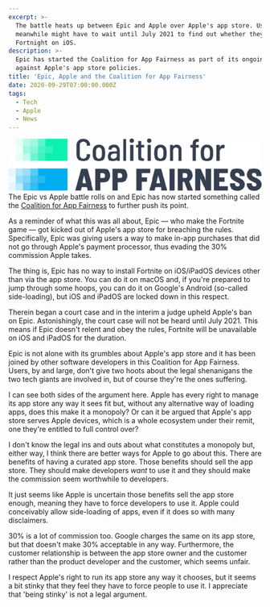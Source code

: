```yaml
---
excerpt: >-
  The battle heats up between Epic and Apple over Apple's app store. Users
  meanwhile might have to wait until July 2021 to find out whether they can play
  Fortnight on iOS.
description: >-
  Epic has started the Coalition for App Fairness as part of its ongoing battle
  against Apple's app store policies.
title: 'Epic, Apple and the Coalition for App Fairness'
date: 2020-09-29T07:00:00.000Z
tags:
  - Tech
  - Apple
  - News
---
```

![Coalition for App Fairness](/assets/images/posts/2020/09/2020-09-29-caf-logo.jpg "class=s33 right|@itemprop=image")
The Epic vs Apple battle rolls on and Epic has now started something called the [Coalition for App Fairness](https://appfairness.org/our-vision/) to further push its point.

As a reminder of what this was all about, Epic — who make the Fortnite game — got kicked out of Apple's app store for breaching the rules. Specifically, Epic was giving users a way to make in-app purchases that did not go through Apple's payment processor, thus evading the 30% commission Apple takes.

The thing is, Epic has no way to install Fortnite on iOS/iPadOS devices other than via the app store. You can do it on macOS and, if you're prepared to jump through some hoops, you can do it on Google's Android (so-called side-loading), but iOS and iPadOS are locked down in this respect.

Therein began a court case and in the interim a judge upheld Apple's ban on Epic. Astonishingly, the court case will not be heard until July 2021. This means if Epic doesn't relent and obey the rules, Fortnite will be unavailable on iOS and iPadOS for the duration.

Epic is not alone with its grumbles about Apple's app store and it has been joined by other software developers in this Coalition for App Fairness. Users, by and large, don't give two hoots about the legal shenanigans the two tech giants are involved in, but of course they're the ones suffering.

I can see both sides of the argument here. Apple has every right to manage its app store any way it sees fit but, without any alternative way of loading apps, does this make it a monopoly? Or can it be argued that Apple's app store serves Apple devices, which is a whole ecosystem under their remit, one they're entitled to full control over?

I don't know the legal ins and outs about what constitutes a monopoly but, either way, I think there are better ways for Apple to go about this. There are benefits of having a curated app store. Those benefits should sell the app store. They should make developers *want* to use it and they should make the commission seem worthwhile to developers.

It just seems like Apple is uncertain those benefits sell the app store enough, meaning they have to force developers to use it. Apple could conceivably allow side-loading of apps, even if it does so with many disclaimers.

30% is a lot of commission too. Google charges the same on its app store, but that doesn't make 30% acceptable in any way. Furthermore, the customer relationship is between the app store owner and the customer rather than the product developer and the customer, which seems unfair.

I respect Apple's right to run its app store any way it chooses, but it seems a bit stinky that they feel they have to force people to use it. I appreciate that 'being stinky' is not a legal argument.


